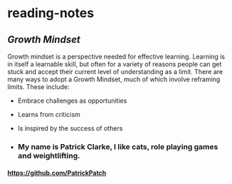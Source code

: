 # reading-notes
## *Growth Mindset*
Growth mindset is a perspective needed for effective learning.  Learning is in itself a learnable skill, but often for a variety of reasons people can get stuck and accept their current level of understanding as a limit.  There are many ways to adopt a Growth Mindset, much of which involve reframing limits.  These include:
* Embrace challenges as opportunities
* Learns from criticism
* Is inspired by the success of others

* ### My name is Patrick Clarke, I like cats, role playing games and weightlifting. 

#### https://github.com/PatrickPatch
